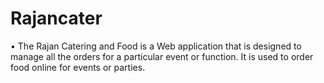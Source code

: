 # Rajancater
•	The Rajan Catering and Food is a Web application that is designed to manage all the orders for a particular event or function. It is used to order food online for events or parties.
